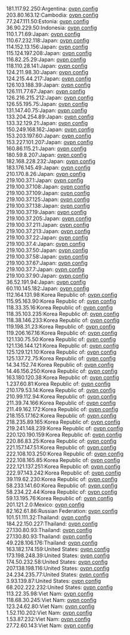 181.117.92.250:Argentina: [ovpn config](vpn/181_117_92_250.ovpn)  
203.80.163.12:Cambodia: [ovpn config](vpn/203_80_163_12.ovpn)  
77.247.111.50:Estonia: [ovpn config](vpn/77_247_111_50.ovpn)  
36.90.229.50:Indonesia: [ovpn config](vpn/36_90_229_50.ovpn)  
110.1.71.69:Japan: [ovpn config](vpn/110_1_71_69.ovpn)  
110.67.232.118:Japan: [ovpn config](vpn/110_67_232_118.ovpn)  
114.152.13.156:Japan: [ovpn config](vpn/114_152_13_156.ovpn)  
115.124.197.208:Japan: [ovpn config](vpn/115_124_197_208.ovpn)  
116.82.25.29:Japan: [ovpn config](vpn/116_82_25_29.ovpn)  
118.110.28.141:Japan: [ovpn config](vpn/118_110_28_141.ovpn)  
124.211.98.30:Japan: [ovpn config](vpn/124_211_98_30.ovpn)  
124.215.44.217:Japan: [ovpn config](vpn/124_215_44_217.ovpn)  
126.103.188.39:Japan: [ovpn config](vpn/126_103_188_39.ovpn)  
126.111.77.67:Japan: [ovpn config](vpn/126_111_77_67.ovpn)  
126.216.215.212:Japan: [ovpn config](vpn/126_216_215_212.ovpn)  
126.55.195.75:Japan: [ovpn config](vpn/126_55_195_75.ovpn)  
131.147.40.75:Japan: [ovpn config](vpn/131_147_40_75.ovpn)  
133.204.254.89:Japan: [ovpn config](vpn/133_204_254_89.ovpn)  
133.32.129.21:Japan: [ovpn config](vpn/133_32_129_21.ovpn)  
150.249.168.162:Japan: [ovpn config](vpn/150_249_168_162.ovpn)  
153.203.197.60:Japan: [ovpn config](vpn/153_203_197_60.ovpn)  
153.227.101.207:Japan: [ovpn config](vpn/153_227_101_207.ovpn)  
160.86.115.21:Japan: [ovpn config](vpn/160_86_115_21.ovpn)  
180.59.8.207:Japan: [ovpn config](vpn/180_59_8_207.ovpn)  
182.168.228.232:Japan: [ovpn config](vpn/182_168_228_232.ovpn)  
183.176.145.49:Japan: [ovpn config](vpn/183_176_145_49.ovpn)  
210.170.8.26:Japan: [ovpn config](vpn/210_170_8_26.ovpn)  
219.100.37.1:Japan: [ovpn config](vpn/219_100_37_1.ovpn)  
219.100.37.108:Japan: [ovpn config](vpn/219_100_37_108.ovpn)  
219.100.37.109:Japan: [ovpn config](vpn/219_100_37_109.ovpn)  
219.100.37.125:Japan: [ovpn config](vpn/219_100_37_125.ovpn)  
219.100.37.138:Japan: [ovpn config](vpn/219_100_37_138.ovpn)  
219.100.37.19:Japan: [ovpn config](vpn/219_100_37_19.ovpn)  
219.100.37.205:Japan: [ovpn config](vpn/219_100_37_205.ovpn)  
219.100.37.211:Japan: [ovpn config](vpn/219_100_37_211.ovpn)  
219.100.37.213:Japan: [ovpn config](vpn/219_100_37_213.ovpn)  
219.100.37.22:Japan: [ovpn config](vpn/219_100_37_22.ovpn)  
219.100.37.4:Japan: [ovpn config](vpn/219_100_37_4.ovpn)  
219.100.37.50:Japan: [ovpn config](vpn/219_100_37_50.ovpn)  
219.100.37.58:Japan: [ovpn config](vpn/219_100_37_58.ovpn)  
219.100.37.67:Japan: [ovpn config](vpn/219_100_37_67.ovpn)  
219.100.37.7:Japan: [ovpn config](vpn/219_100_37_7.ovpn)  
219.100.37.90:Japan: [ovpn config](vpn/219_100_37_90.ovpn)  
36.52.191.94:Japan: [ovpn config](vpn/36_52_191_94.ovpn)  
60.110.145.182:Japan: [ovpn config](vpn/60_110_145_182.ovpn)  
112.164.131.98:Korea Republic of: [ovpn config](vpn/112_164_131_98.ovpn)  
115.95.163.90:Korea Republic of: [ovpn config](vpn/115_95_163_90.ovpn)  
118.33.35.16:Korea Republic of: [ovpn config](vpn/118_33_35_16.ovpn)  
118.35.103.235:Korea Republic of: [ovpn config](vpn/118_35_103_235.ovpn)  
118.38.146.233:Korea Republic of: [ovpn config](vpn/118_38_146_233.ovpn)  
119.198.31.23:Korea Republic of: [ovpn config](vpn/119_198_31_23.ovpn)  
119.206.167.16:Korea Republic of: [ovpn config](vpn/119_206_167_16.ovpn)  
121.130.75.50:Korea Republic of: [ovpn config](vpn/121_130_75_50.ovpn)  
121.136.144.121:Korea Republic of: [ovpn config](vpn/121_136_144_121.ovpn)  
125.129.121.10:Korea Republic of: [ovpn config](vpn/125_129_121_10.ovpn)  
125.137.72.75:Korea Republic of: [ovpn config](vpn/125_137_72_75.ovpn)  
14.34.152.74:Korea Republic of: [ovpn config](vpn/14_34_152_74.ovpn)  
14.46.156.250:Korea Republic of: [ovpn config](vpn/14_46_156_250.ovpn)  
163.180.120.38:Korea Republic of: [ovpn config](vpn/163_180_120_38.ovpn)  
1.237.60.81:Korea Republic of: [ovpn config](vpn/1_237_60_81.ovpn)  
210.179.53.14:Korea Republic of: [ovpn config](vpn/210_179_53_14.ovpn)  
210.99.112.94:Korea Republic of: [ovpn config](vpn/210_99_112_94.ovpn)  
211.39.74.166:Korea Republic of: [ovpn config](vpn/211_39_74_166.ovpn)  
211.49.162.172:Korea Republic of: [ovpn config](vpn/211_49_162_172.ovpn)  
218.155.17.162:Korea Republic of: [ovpn config](vpn/218_155_17_162.ovpn)  
218.235.89.165:Korea Republic of: [ovpn config](vpn/218_235_89_165.ovpn)  
219.241.148.239:Korea Republic of: [ovpn config](vpn/219_241_148_239.ovpn)  
220.120.190.159:Korea Republic of: [ovpn config](vpn/220_120_190_159.ovpn)  
220.86.83.25:Korea Republic of: [ovpn config](vpn/220_86_83_25.ovpn)  
221.157.147.51:Korea Republic of: [ovpn config](vpn/221_157_147_51.ovpn)  
222.108.103.250:Korea Republic of: [ovpn config](vpn/222_108_103_250.ovpn)  
222.108.165.85:Korea Republic of: [ovpn config](vpn/222_108_165_85.ovpn)  
222.121.137.251:Korea Republic of: [ovpn config](vpn/222_121_137_251.ovpn)  
222.97.143.242:Korea Republic of: [ovpn config](vpn/222_97_143_242.ovpn)  
39.119.62.230:Korea Republic of: [ovpn config](vpn/39_119_62_230.ovpn)  
58.233.141.60:Korea Republic of: [ovpn config](vpn/58_233_141_60.ovpn)  
58.234.22.44:Korea Republic of: [ovpn config](vpn/58_234_22_44.ovpn)  
59.13.195.76:Korea Republic of: [ovpn config](vpn/59_13_195_76.ovpn)  
201.121.2.0:Mexico: [ovpn config](vpn/201_121_2_0.ovpn)  
82.162.61.86:Russian Federation: [ovpn config](vpn/82_162_61_86.ovpn)  
101.51.111.32:Thailand: [ovpn config](vpn/101_51_111_32.ovpn)  
184.22.150.227:Thailand: [ovpn config](vpn/184_22_150_227.ovpn)  
27.130.80.93:Thailand: [ovpn config](vpn/27_130_80_93.ovpn)  
27.130.80.93:Thailand: [ovpn config](vpn/27_130_80_93.ovpn)  
49.228.106.176:Thailand: [ovpn config](vpn/49_228_106_176.ovpn)  
163.182.174.159:United States: [ovpn config](vpn/163_182_174_159.ovpn)  
173.198.248.39:United States: [ovpn config](vpn/173_198_248_39.ovpn)  
174.50.232.58:United States: [ovpn config](vpn/174_50_232_58.ovpn)  
207.138.198.116:United States: [ovpn config](vpn/207_138_198_116.ovpn)  
24.234.235.77:United States: [ovpn config](vpn/24_234_235_77.ovpn)  
3.93.139.87:United States: [ovpn config](vpn/3_93_139_87.ovpn)  
68.202.222.232:United States: [ovpn config](vpn/68_202_222_232.ovpn)  
113.22.35.98:Viet Nam: [ovpn config](vpn/113_22_35_98.ovpn)  
118.68.30.245:Viet Nam: [ovpn config](vpn/118_68_30_245.ovpn)  
123.24.62.80:Viet Nam: [ovpn config](vpn/123_24_62_80.ovpn)  
1.52.110.202:Viet Nam: [ovpn config](vpn/1_52_110_202.ovpn)  
1.53.87.232:Viet Nam: [ovpn config](vpn/1_53_87_232.ovpn)  
27.72.60.143:Viet Nam: [ovpn config](vpn/27_72_60_143.ovpn)  

